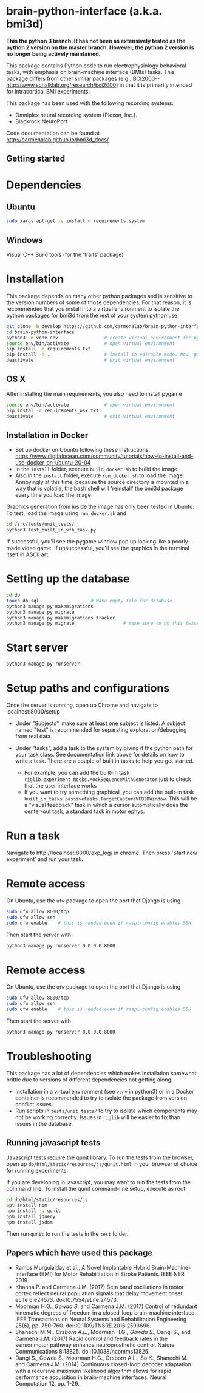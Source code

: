
brain-python-interface (a.k.a. bmi3d)
====================================
**This the python 3 branch. It has not been as extensively tested as the python 2 version on the master branch. However, the python 2 version is no longer being actively maintained.**

This package contains Python code to run electrophysiology behavioral tasks,
with emphasis on brain-machine interface (BMIs) tasks. This package differs
from other similar packages (e.g., BCI2000--http://www.schalklab.org/research/bci2000)
in that it is primarily intended for intracortical BMI experiments.

This package has been used with the following recording systems:
- Omniplex neural recording system (Plexon, Inc.).
- Blackrock NeuroPort

Code documentation can be found at http://carmenalab.github.io/bmi3d_docs/

Getting started
---------------
# Dependencies
## Ubuntu
```bash
sudo xargs apt-get -y install < requirements.system
```

## Windows
Visual C++ Build tools (for the 'traits' package)


# Installation
This package depends on many other python packages and is sensitive to the version numbers of some of those dependencies. For that reason, it is recommended that you install into a virtual environment to isolate the python packages for bmi3d from the rest of your system python use:

```bash
git clone -b develop https://github.com/carmenalab/brain-python-interface.git
cd brain-python-interface
python3 -m venv env 				# create virtual environment for python package isolation
source env/bin/activate				# open virtual environment
pip install -r requirements.txt
pip install -e .					# install in editable mode. Now 'git pull' updates in this directory will automatically propagate to the installation
deactivate							# exit virtual environment
```
## OS X

After installing the main requirements, you also need to install pygame
```bash
source env/bin/activate				# open virtual environment
pip instal -r requirements_osx.txt
deactivate							# exit virtual environment
```

## Installation in Docker
- Set up docker on Ubuntu following these instructions: https://www.digitalocean.com/community/tutorials/how-to-install-and-use-docker-on-ubuntu-20-04
- In the `install` folder, execute `build_docker.sh` to build the image
- Also in the `install` folder, execute `run_docker.sh` to load the image. Annoyingly at this time, because the source directory is mounted in a way that is volatile, the bash shell will 'reinstall' the bmi3d package every time you load the image

Graphics generation from inside the image has only been tested in Ubuntu. To test, load the image using `run_docker.sh` and
```bash
cd /src/tests/unit_tests/
python3 test_built_in_vfb_task.py
```
If successful, you'll see the pygame window pop up looking like a poorly-made video game. If unsuccessful, you'll see the graphics in the terminal itself in ASCII art.


# Setting up the database
```bash
cd db
touch db.sql 				   # Make empty file for database
python3 manage.py makemigrations
python3 manage.py migrate
python3 manage.py makemigrations tracker
python3 manage.py migrate                  # make sure to do this twice!
```

# Start server
```bash
python3 manage.py runserver
```

# Setup paths and configurations
Once the server is running, open up Chrome and navigate to localhost:8000/setup
- Under "Subjects", make sure at least one subject is listed. A subject named "test" is recommended for separating exploration/debugging from real data.
- Under "tasks", add a task to the system by giving it the python path for your task class. See documentation link above for details on how to write a task. There are a couple of built in tasks to help you get started.

	- For example, you can add the built-in task `riglib.experiment.mocks.MockSequenceWithGenerator` just to check that the user interface works
	- If you want to try something graphical, you can add the built-in task `built_in_tasks.passivetasks.TargetCaptureVFB2DWindow`. This will be a "visual feedback" task in which a cursor automatically does the center-out task, a standard task in motor ephys.


# Run a task
Navigate to http://localhost:8000/exp_log/ in chrome. Then press 'Start new experiment' and run your task.

# Remote access
On Ubuntu, use the `ufw` package to open the port that Django is using
```bash
sudo ufw allow 8000/tcp
sudo ufw allow ssh
sudo ufw enable    # this is needed even if raspi-config enables SSH
```

Then start the server with
```bash
python3 manage.py runserver 0.0.0.0:8000
```

# Remote access
On Ubuntu, use the `ufw` package to open the port that Django is using
```bash
sudo ufw allow 8000/tcp
sudo ufw allow ssh
sudo ufw enable    # this is needed even if raspi-config enables SSH
```

Then start the server with
```bash
python3 manage.py runserver 0.0.0.0:8000
```


# Troubleshooting
This package has a lot of dependencies which makes installation somewhat brittle due to versions of different dependencies not getting along.

- Installation in a virtual environment (see `venv` in python3) or in a Docker container is recommended to try to isolate the package from version conflict issues.
- Run scripts in `tests/unit_tests/` to try to isolate which components may not be working correctly. Issues in `riglib` will be easier to fix than issues in the database.

## Running javascript tests
Javascript tests require the qunit library. To run the tests from the browser, open up `db/html/static/resources/js/qunit.html` in your browser of choice for running experiments.

If you are developing in javascript, you may want to run the tests from the command line. To install the qunit command-line setup, execute as root
```bash
cd db/html/static/resources/js
apt install npm
npm install -g qunit
npm install jquery
npm install jsdom
```
Then run `qunit` to run the tests in the `test` folder.


Papers which have used this package
-----------------------------------
- Ramos Murguialday et al., A Novel Implantable Hybrid Brain-Machine-Interface (BMI) for Motor Rehabilitation in Stroke Patients. IEEE NER 2019
- Khanna P. and Carmena J.M. (2017) Beta band oscillations in motor cortex reflect neural population signals that delay movement onset. eLife 6:e24573. doi:10.7554/eLife.24573.
- Moorman H.G.*, Gowda S.* and Carmena J.M. (2017) Control of redundant kinematic degrees of freedom in a closed-loop brain-machine interface. IEEE Transactions on Neural Systems and Rehabilitation Engineering 25(6), pp. 750-760. doi:10.1109/TNSRE.2016.2593696.
- Shanechi M.M.*, Orsborn A.L.*, Moorman H.G.*, Gowda S.*, Dangi S., and Carmena J.M. (2017) Rapid control and feedback rates in the sensorimotor pathway enhance neuroprosthetic control. Nature Communications 8:13825. doi:10.1038/ncomms13825.
- Dangi S., Gowda S., Moorman H.G., Orsborn A.L., So K., Shanechi M. and Carmena J.M. (2014) Continuous closed-loop decoder adaptation with a recursive maximum likelihood algorithm allows for rapid performance acquisition in brain-machine interfaces. Neural Computation 12, pp. 1-29.
